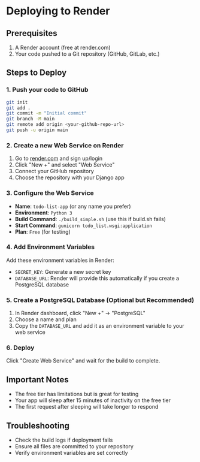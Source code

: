 # Deploying to Render

## Prerequisites
1. A Render account (free at render.com)
2. Your code pushed to a Git repository (GitHub, GitLab, etc.)

## Steps to Deploy

### 1. Push your code to GitHub
```bash
git init
git add .
git commit -m "Initial commit"
git branch -M main
git remote add origin <your-github-repo-url>
git push -u origin main
```

### 2. Create a new Web Service on Render
1. Go to [render.com](https://render.com) and sign up/login
2. Click "New +" and select "Web Service"
3. Connect your GitHub repository
4. Choose the repository with your Django app

### 3. Configure the Web Service
- **Name**: `todo-list-app` (or any name you prefer)
- **Environment**: `Python 3`
- **Build Command**: `./build_simple.sh` (use this if build.sh fails)
- **Start Command**: `gunicorn todo_list.wsgi:application`
- **Plan**: `Free` (for testing)

### 4. Add Environment Variables
Add these environment variables in Render:
- `SECRET_KEY`: Generate a new secret key
- `DATABASE_URL`: Render will provide this automatically if you create a PostgreSQL database

### 5. Create a PostgreSQL Database (Optional but Recommended)
1. In Render dashboard, click "New +" → "PostgreSQL"
2. Choose a name and plan
3. Copy the `DATABASE_URL` and add it as an environment variable to your web service

### 6. Deploy
Click "Create Web Service" and wait for the build to complete.

## Important Notes
- The free tier has limitations but is great for testing
- Your app will sleep after 15 minutes of inactivity on the free tier
- The first request after sleeping will take longer to respond

## Troubleshooting
- Check the build logs if deployment fails
- Ensure all files are committed to your repository
- Verify environment variables are set correctly 
